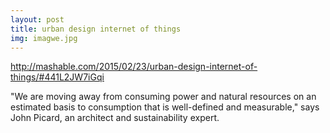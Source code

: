 ```yaml
---
layout: post
title: urban design internet of things
img: imagwe.jpg
---
```

http://mashable.com/2015/02/23/urban-design-internet-of-things/#441L2JW7iGqi

"We are moving away from consuming power and natural resources on an estimated basis to consumption that is well-defined and measurable," says John Picard, an architect and sustainability expert. 
